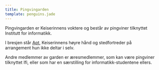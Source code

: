 ```yaml
---
title: Pingvingarden
template: penguins.jade
---
```


Pingvingarden er Keiserinnens voktere og består av pingviner tilknyttet Institutt for informatikk.

I bresjen står [Apt](/penguin/apt/), Keiserinnens høyre hånd og stedfortreder på arrangement hun ikke deltar i selv.

Andre medlemmer av garden er æresmedlemmer, som kan være pingviner tilknyttet Ifi, eller som har en særstilling for informatikk-studentene ellers.